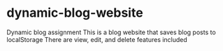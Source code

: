 # dynamic-blog-website
Dynamic blog assignment
This is a blog website that saves blog posts to localStorage
There are view, edit, and delete features included
